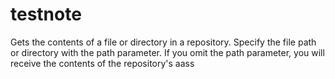 # testnote

Gets the contents of a file or directory in a repository. Specify the file path or directory with the path parameter. If you omit the path parameter, you will receive the contents of the repository's
aass